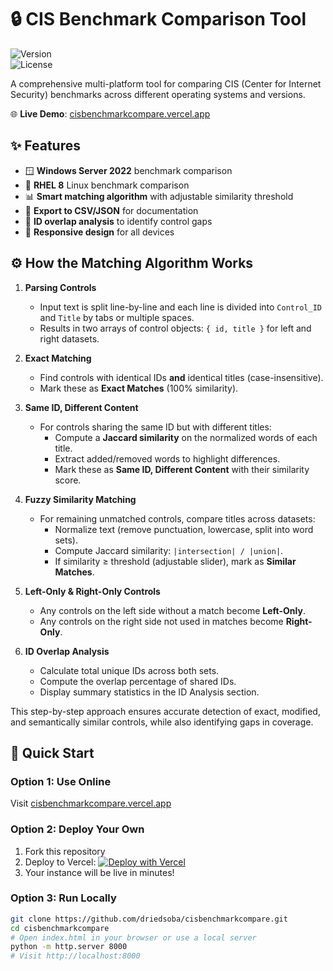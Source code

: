 # 🔒 CIS Benchmark Comparison Tool

![Version](https://img.shields.io/badge/version-1.0.0-blue)  
![License](https://img.shields.io/badge/license-MIT-green)

A comprehensive multi-platform tool for comparing CIS (Center for Internet Security) benchmarks across different operating systems and versions.

🌐 **Live Demo**: [cisbenchmarkcompare.vercel.app](https://cisbenchmarkcompare.vercel.app)

## ✨ Features

- 🪟 **Windows Server 2022** benchmark comparison  
- 🐧 **RHEL 8** Linux benchmark comparison  
- 📊 **Smart matching algorithm** with adjustable similarity threshold  
- 📁 **Export to CSV/JSON** for documentation  
- 🎯 **ID overlap analysis** to identify control gaps  
- 📱 **Responsive design** for all devices  

## ⚙️ How the Matching Algorithm Works

1. **Parsing Controls**  
   - Input text is split line-by-line and each line is divided into `Control_ID` and `Title` by tabs or multiple spaces.  
   - Results in two arrays of control objects: `{ id, title }` for left and right datasets.

2. **Exact Matching**  
   - Find controls with identical IDs **and** identical titles (case-insensitive).  
   - Mark these as **Exact Matches** (100% similarity).

3. **Same ID, Different Content**  
   - For controls sharing the same ID but with different titles:  
     - Compute a **Jaccard similarity** on the normalized words of each title.  
     - Extract added/removed words to highlight differences.  
     - Mark these as **Same ID, Different Content** with their similarity score.

4. **Fuzzy Similarity Matching**  
   - For remaining unmatched controls, compare titles across datasets:  
     - Normalize text (remove punctuation, lowercase, split into word sets).  
     - Compute Jaccard similarity: `|intersection| / |union|`.  
     - If similarity ≥ threshold (adjustable slider), mark as **Similar Matches**.

5. **Left-Only & Right-Only Controls**  
   - Any controls on the left side without a match become **Left-Only**.  
   - Any controls on the right side not used in matches become **Right-Only**.

6. **ID Overlap Analysis**  
   - Calculate total unique IDs across both sets.  
   - Compute the overlap percentage of shared IDs.  
   - Display summary statistics in the ID Analysis section.

This step-by-step approach ensures accurate detection of exact, modified, and semantically similar controls, while also identifying gaps in coverage.

## 🚀 Quick Start

### Option 1: Use Online  
Visit [cisbenchmarkcompare.vercel.app](https://cisbenchmarkcompare.vercel.app)

### Option 2: Deploy Your Own
1. Fork this repository  
2. Deploy to Vercel: [![Deploy with Vercel](https://vercel.com/button)](https://vercel.com/new/clone?repository-url=https://github.com/driedsoba/cisbenchmarkcompare)  
3. Your instance will be live in minutes!  

### Option 3: Run Locally
```bash
git clone https://github.com/driedsoba/cisbenchmarkcompare.git
cd cisbenchmarkcompare
# Open index.html in your browser or use a local server
python -m http.server 8000
# Visit http://localhost:8000
